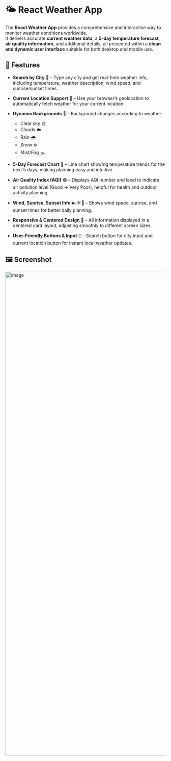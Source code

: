 # 🌤 React Weather App

The **React Weather App** provides a comprehensive and interactive way to monitor weather conditions worldwide.  
It delivers accurate **current weather data**, a **5-day temperature forecast**, **air quality information**, and additional details, all presented within a **clean and dynamic user interface** suitable for both desktop and mobile use.
## 🌟 Features

- **Search by City** 🌆 – Type any city and get real-time weather info, including temperature, weather description, wind speed, and sunrise/sunset times.

- **Current Location Support** 📍 – Use your browser’s geolocation to automatically fetch weather for your current location.

- **Dynamic Backgrounds** 🎨 – Background changes according to weather:  
  - Clear sky 🌞  
  - Clouds ☁️  
  - Rain 🌧️  
  - Snow ❄️  
  - Mist/Fog 🌫️  

- **5-Day Forecast Chart** 📅 – Line chart showing temperature trends for the next 5 days, making planning easy and intuitive.

- **Air Quality Index (AQI)** 🟢 – Displays AQI number and label to indicate air pollution level (Good → Very Poor), helpful for health and outdoor activity planning.

- **Wind, Sunrise, Sunset Info** 🌬️☀️🌇 – Shows wind speed, sunrise, and sunset times for better daily planning.

- **Responsive & Centered Design** 🎯 – All information displayed in a centered card layout, adjusting smoothly to different screen sizes.

- **User-Friendly Buttons & Input** 🖱️ – Search button for city input and current location button for instant local weather updates.


## 🖼️ Screenshot
<img width="1664" height="1518" alt="image" src="https://github.com/user-attachments/assets/15612aa2-2d18-463e-b744-ba497947886f" />

